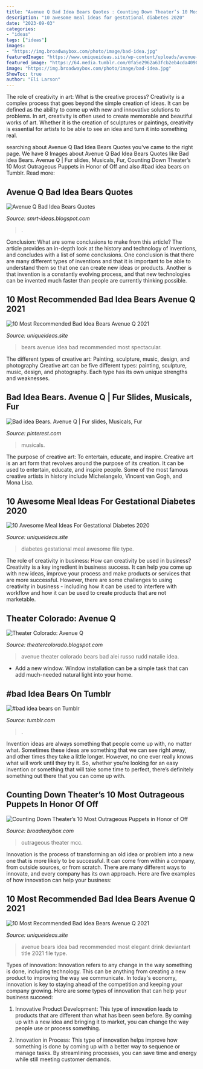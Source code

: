 ```yaml
---
title: "Avenue Q Bad Idea Bears Quotes : Counting Down Theater’s 10 Most Outrageous Puppets In Honor Of Off"
description: "10 awesome meal ideas for gestational diabetes 2020"
date: "2023-09-03"
categories:
- "ideas"
tags: ["ideas"]
images:
- "https://img.broadwaybox.com/photo/image/bad-idea.jpg"
featuredImage: "https://www.uniqueideas.site/wp-content/uploads/avenue-q-bad-idea-bears-drink-posterpurplekatz93-on-deviantart-1.jpg"
featured_image: "https://64.media.tumblr.com/0fa5e2962a63fcb2eb4cda4090db64ab/tumblr_nnfrbjvH3D1tuvon9o1_400.jpg"
image: "https://img.broadwaybox.com/photo/image/bad-idea.jpg"
ShowToc: true
author: "Eli Larson"
---
```



The role of creativity in art: What is the creative process?
Creativity is a complex process that goes beyond the simple creation of ideas. It can be defined as the ability to come up with new and innovative solutions to problems. In art, creativity is often used to create memorable and beautiful works of art. Whether it is the creation of sculptures or paintings, creativity is essential for artists to be able to see an idea and turn it into something real.

	

		
searching about Avenue Q Bad Idea Bears Quotes you've came to the right page. We have 8 Images about Avenue Q Bad Idea Bears Quotes like Bad idea Bears. Avenue Q | Fur slides, Musicals, Fur, Counting Down Theater’s 10 Most Outrageous Puppets in Honor of Off and also #bad idea bears on Tumblr. Read more:
		
    
## Avenue Q Bad Idea Bears Quotes

<img loading=lazy src="https://lh6.googleusercontent.com/proxy/mb0h_OIS_emT2k2wqFhpOG2sIWiihOzN6WhVIWItmVnbYy9vouLh5HYW8hMX1VybP2rYEg-uuTb7XyFcqVrJQGHedak3UkKXbe9swwsyZuacsBAp2-xSeg=w1200-h630-p-k-no-nu" onerror="this.onerror=null;this.src='https://tse2.mm.bing.net/th?id=OIP.yG2JxnVxpG0kVSRt5XQ5cgAAAA&amp;pid=15.1';" alt="Avenue Q Bad Idea Bears Quotes">

_Source: smrt-ideas.blogspot.com_

>. 

	

Conclusion: What are some conclusions to make from this article?
The article provides an in-depth look at the history and technology of inventions, and concludes with a list of some conclusions. One conclusion is that there are many different types of inventions and that it is important to be able to understand them so that one can create new ideas or products. Another is that invention is a constantly evolving process, and that new technologies can be invented much faster than people are currently thinking possible.

    
## 10 Most Recommended Bad Idea Bears Avenue Q 2021

<img loading=lazy src="https://www.uniqueideas.site/wp-content/uploads/avenue-q-bad-idea-bears-youtube-3.jpg" onerror="this.onerror=null;this.src='https://tse4.mm.bing.net/th?id=OIP.ojLsUUcLJJd7-w3rS8kewwHaEK&amp;pid=15.1';" alt="10 Most Recommended Bad Idea Bears Avenue Q 2021">

_Source: uniqueideas.site_

>bears avenue idea bad recommended most spectacular. 

	

The different types of creative art: Painting, sculpture, music, design, and photography
Creative art can be five different types: painting, sculpture, music, design, and photography. Each type has its own unique strengths and weaknesses.

    
## Bad Idea Bears. Avenue Q | Fur Slides, Musicals, Fur

<img loading=lazy src="https://i.pinimg.com/originals/7f/ab/25/7fab25c1b75b78e12c823f12b8b7d3cd.jpg" onerror="this.onerror=null;this.src='https://tse1.mm.bing.net/th?id=OIP.s3NKBN6otZ5W2jN7mlVvUQHaFj&amp;pid=15.1';" alt="Bad idea Bears. Avenue Q | Fur slides, Musicals, Fur">

_Source: pinterest.com_

>musicals. 

	

The purpose of creative art: To entertain, educate, and inspire.
Creative art is an art form that revolves around the purpose of its creation. It can be used to entertain, educate, and inspire people. Some of the most famous creative artists in history include Michelangelo, Vincent van Gogh, and Mona Lisa.

    
## 10 Awesome Meal Ideas For Gestational Diabetes 2020

<img loading=lazy src="https://www.uniqueideas.site/wp-content/uploads/diet-tips-for-gestational-diabetes-diabetes-in-pregnancy-youtube.jpg" onerror="this.onerror=null;this.src='https://tse2.mm.bing.net/th?id=OIP.9N84t6fdl_TgWICaa2FnYwHaEK&amp;pid=15.1';" alt="10 Awesome Meal Ideas For Gestational Diabetes 2020">

_Source: uniqueideas.site_

>diabetes gestational meal awesome file type. 

	

The role of creativity in business: How can creativity be used in business?
Creativity is a key ingredient in business success. It can help you come up with new ideas, improve your process and make products or services that are more successful. However, there are some challenges to using creativity in business - including how it can be used to interfere with workflow and how it can be used to create products that are not marketable.

    
## Theater Colorado: Avenue Q

<img loading=lazy src="http://2.bp.blogspot.com/-U7iocmtXNvQ/Vby_JgwoYBI/AAAAAAAACto/VsR4YMHOqq8/s1600/Avenue%2BQ%2B6.jpg" onerror="this.onerror=null;this.src='https://tse2.mm.bing.net/th?id=OIP.Y9Wwx3Pwbr4GhOqwD7SgXgHaE5&amp;pid=15.1';" alt="Theater Colorado: Avenue Q">

_Source: theatercolorado.blogspot.com_

>avenue theater colorado bears bad alei russo rudd natalie idea. 

	

- Add a new window. Window installation can be a simple task that can add much-needed natural light into your home.

    
## #bad Idea Bears On Tumblr

<img loading=lazy src="https://64.media.tumblr.com/0fa5e2962a63fcb2eb4cda4090db64ab/tumblr_nnfrbjvH3D1tuvon9o1_400.jpg" onerror="this.onerror=null;this.src='https://tse1.mm.bing.net/th?id=OIP.bQku6phNk916d2xwAlK2uwAAAA&amp;pid=15.1';" alt="#bad idea bears on Tumblr">

_Source: tumblr.com_

>. 

	

Invention ideas are always something that people come up with, no matter what. Sometimes these ideas are something that we can see right away, and other times they take a little longer. However, no one ever really knows what will work until they try it. So, whether you’re looking for an easy invention or something that will take some time to perfect, there’s definitely something out there that you can come up with.

    
## Counting Down Theater’s 10 Most Outrageous Puppets In Honor Of Off

<img loading=lazy src="https://img.broadwaybox.com/photo/image/bad-idea.jpg" onerror="this.onerror=null;this.src='https://tse2.mm.bing.net/th?id=OIP.1zGuaAxLph2aGdqqAg9Q6QHaEK&amp;pid=15.1';" alt="Counting Down Theater’s 10 Most Outrageous Puppets in Honor of Off">

_Source: broadwaybox.com_

>outrageous theater mcc. 

	

Innovation is the process of transforming an old idea or problem into a new one that is more likely to be successful. It can come from within a company, from outside sources, or from scratch. There are many different ways to innovate, and every company has its own approach. Here are five examples of how innovation can help your business: 

    
## 10 Most Recommended Bad Idea Bears Avenue Q 2021

<img loading=lazy src="https://www.uniqueideas.site/wp-content/uploads/avenue-q-bad-idea-bears-drink-posterpurplekatz93-on-deviantart-1.jpg" onerror="this.onerror=null;this.src='https://tse1.mm.bing.net/th?id=OIP.QB_Qah_VfGep5loEunQu7wHaFj&amp;pid=15.1';" alt="10 Most Recommended Bad Idea Bears Avenue Q 2021">

_Source: uniqueideas.site_

>avenue bears idea bad recommended most elegant drink deviantart title 2021 file type. 

	

Types of innovation:
Innovation refers to any change in the way something is done, including technology. This can be anything from creating a new product to improving the way we communicate. In today's economy, innovation is key to staying ahead of the competition and keeping your company growing. Here are some types of innovation that can help your business succeed:
1. Innovative Product Development: This type of innovation leads to products that are different than what has been seen before. By coming up with a new idea and bringing it to market, you can change the way people use or process something.

2. Innovation in Process: This type of innovation helps improve how something is done by coming up with a better way to sequence or manage tasks. By streamlining processes, you can save time and energy while still meeting customer demands.


